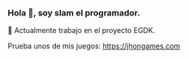 ### Hola 👋, soy slam el programador.

🔭 Actualmente trabajo en el proyecto EGDK.

Prueba unos de mis juegos: https://jhongames.com
<!--
**hbiblia/hbiblia** is a ✨ _special_ ✨ repository because its `README.md` (this file) appears on your GitHub profile.

- 🔭 I’m currently working on ...
- 🌱 I’m currently learning ...
- 👯 I’m looking to collaborate on ...
- 🤔 I’m looking for help with ...
- 💬 Ask me about ...
- 📫 How to reach me: ...
- 😄 Pronouns: ...
- ⚡ Fun fact: ...
-->
